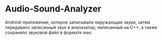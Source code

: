 # Audio-Sound-Analyzer
Android-приложение, которое записывало окружающие звуки,
затем передавало записанный звук в анализатор, написанный на C++, 
а также сохраняло звуковой файл в формате wav.
